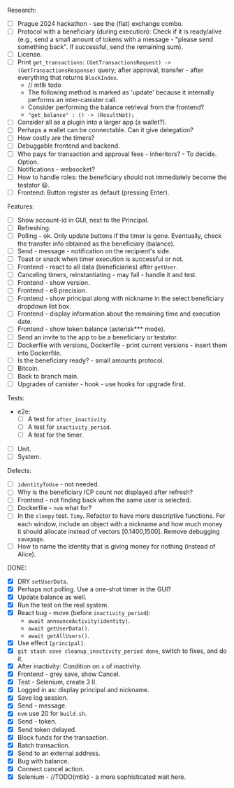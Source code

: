 
Research:
  - [ ] Prague 2024 hackathon - see the (fiat) exchange combo.
  - [ ] Protocol with a beneficiary (during execution): Check if it is ready/alive (e.g., send a small amount of tokens with a message - "please send something back". If successful, send the remaining sum).
  - [ ] License.
  - [ ] Print `get_transactions`: `(GetTransactionsRequest) -> (GetTransactionsResponse)` query; after approval, transfer - after everything that returns `BlockIndex`.
    - // mtlk todo
    - The following method is marked as 'update' because it internally performs an inter-canister call.
    - Consider performing the balance retrieval from the frontend?
    - `"get_balance" : () -> (ResultNat);`
  - [ ] Consider all as a plugin into a larger app (a wallet?).
  - [ ] Perhaps a wallet can be connectable. Can it give delegation?
  - [ ] How costly are the timers?
  - [ ] Debuggable frontend and backend.
  - [ ] Who pays for transaction and approval fees - inheritors? - To decide. Option.
  - [ ] Notifications - websocket?
  - [ ] How to handle roles: the beneficiary should not immediately become the testator 😃.
  - [ ] Frontend: Button register as default (pressing Enter).

Features:
  - [ ] Show account-id in GUI, next to the Principal.
  - [ ] Refreshing.
  - [ ] Polling - ok. Only update buttons if the timer is gone. Eventually, check the transfer info obtained as the beneficiary (balance).
  - [ ] Send - message - notification on the recipient's side.
  - [ ] Toast or snack when timer execution is successful or not.
  - [ ] Frontend - react to all data (beneficiaries) after `getUser`.
  - [ ] Canceling timers, reinstantiating - may fail - handle it and test.
  - [ ] Frontend - show version.
  - [ ] Frontend - e8 precision.
  - [ ] Frontend - show principal along with nickname in the select beneficiary dropdown list box.
  - [ ] Frontend - display information about the remaining time and execution date.
  - [ ] Frontend - show token balance (asterisk*** mode).
  - [ ] Send an invite to the app to be a beneficiary or testator.
  - [ ] Dockerfile with versions, Dockerfile - print current versions - insert them into Dockerfile.
  - [ ] Is the beneficiary ready? - small amounts protocol.
  - [ ] Bitcoin.
  - [ ] Back to branch main.
  - [ ] Upgrades of canister - hook - use hooks for upgrade first.

Tests:
  - e2e:
    - [ ] A test for `after_inactivity`.
    - [ ] A test for `inactivity_period`.
    - [ ] A test for the timer.
  - [ ] Unit.
  - [ ] System.

Defects:
  - [ ] `identityToUse` - not needed.
  - [ ] Why is the beneficiary ICP count not displayed after refresh?
  - [ ] Frontend - not finding back when the same user is selected.
  - [ ] Dockerfile - `nvm` what for?
  - [ ] In the `sleepy` test. `Timy`. Refactor to have more descriptive functions. For each window, include an object with a nickname and how much money it should allocate instead of vectors [0.1400,1500]. Remove debugging `savepage`.
  - [ ] How to name the identity that is giving money for nothing (instead of Alice).

DONE:
  - [x] DRY `setUserData`.
  - [x] Perhaps not polling. Use a one-shot timer in the GUI?
  - [x] Update balance as well.
  - [x] Run the test on the real system.
  - [x] React bug - move (before `inactivity_period`):
    - `await announceActivity(identity)`.
    - `await getUserData()`.
    - `await getAllUsers()`.
  - [x] Use effect `[principal]`.
  - [x] `git stash save cleanup_inactivity_period done`, switch to fixes, and do it.
  - [x] After inactivity: Condition on `x` of inactivity.
  - [x] Frontend - grey save, show Cancel.
  - [x] Test - Selenium, create 3 II.
  - [x] Logged in as: display principal and nickname.
  - [x] Save log session.
  - [x] Send - message.
  - [x] `nvm` use 20 for `build.sh`.
  - [x] Send - token.
  - [x] Send token delayed.
  - [x] Block funds for the transaction.
  - [x] Batch transaction.
  - [x] Send to an external address.
  - [x] Bug with balance.
  - [x] Connect cancel action.
  - [x] Selenium - //TODO(mtlk) - a more sophisticated wait here.